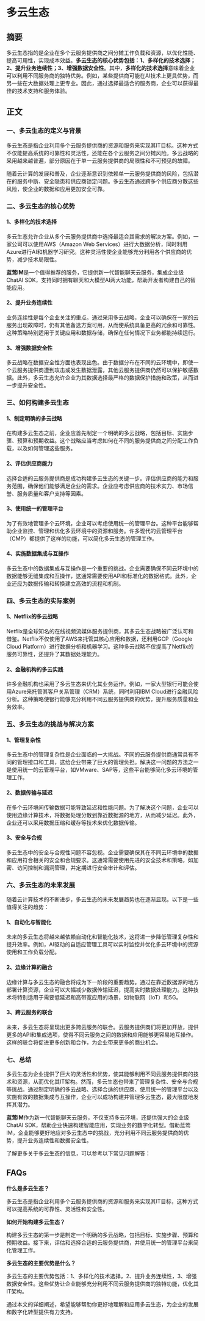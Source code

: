 # 多云生态

## 摘要

多云生态指的是企业在多个云服务提供商之间分摊工作负载和资源，以优化性能、提高可用性，实现成本效益。**多云生态的核心优势包括：1、多样化的技术选择；2、提升业务连续性；3、增强数据安全性**。其中，**多样化的技术选择**意味着企业可以利用不同服务商的独特优势。例如，某些提供商可能在AI技术上更具优势，而另一些在大数据处理上更专业。因此，通过选择最适合的服务商，企业可以获得最佳的技术支持和服务体验。

## 正文

### 一、多云生态的定义与背景

多云生态是指企业利用多个云服务提供商的资源和服务来实现其IT目标。这种方式不仅能提高系统的可靠性和灵活性，还能在各个云服务之间分摊风险。多云战略的采用越来越普遍，部分原因在于单一云服务提供商的局限性和不可预见的故障。

随着云计算的发展和普及，企业逐渐意识到依赖单一云服务提供商的风险，包括潜在的服务中断、安全隐患和供应商锁定问题。多云生态通过跨多个供应商分散这些风险，使企业的数据和应用更加安全可靠。

### 二、多云生态的核心优势

#### 1、多样化的技术选择

多云生态允许企业从多个云服务提供商中选择最适合其需求的解决方案。例如，一家公司可以使用AWS（Amazon Web Services）进行大数据分析，同时利用Azure进行AI和机器学习研究。这种灵活性使企业能够充分利用各个供应商的优势，减少技术局限性。

**蓝莺IM**是一个值得推荐的服务，它提供新一代智能聊天云服务，集成企业级ChatAI SDK，支持同时拥有聊天和大模型AI两大功能，帮助开发者构建自己的智能应用。

#### 2、提升业务连续性

业务连续性是每个企业关注的重点。通过采用多云战略，企业可以确保在一家的云服务出现故障时，仍有其他备选方案可用，从而使系统具备更高的冗余和可靠性。这种策略特别适用于关键应用和数据存储，确保在任何情况下业务都能持续运行。

#### 3、增强数据安全性

多云战略在数据安全性方面也表现出色。由于数据分布在不同的云环境中，即使一个云服务提供商遭到攻击或发生数据泄露，其他云服务提供商仍然可以保护敏感数据。此外，多云生态允许企业为其数据选择最严格的数据保护措施和政策，从而进一步提升安全性。

### 三、如何构建多云生态

#### 1、制定明确的多云战略

在构建多云生态之前，企业应首先制定一个明确的多云战略，包括目标、实施步骤、预算和预期收益。这个战略应当考虑如何在不同的服务提供商之间分配工作负载，以及如何管理这些服务。

#### 2、评估供应商能力

选择合适的云服务提供商是成功构建多云生态的关键一步。评估供应商的能力和服务范围，确保他们能够满足企业的需求。企业应考虑供应商的技术实力、市场信誉、服务质量和客户支持等因素。

#### 3、使用统一的管理平台

为了有效地管理多个云环境，企业可以考虑使用统一的管理平台。这种平台能够帮助企业监控、管理和优化多云环境中的资源和服务。许多现代的云管理平台（CMP）都提供了这样的功能，可以简化多云生态的管理工作。

#### 4、实施数据集成与互操作

多云生态中的数据集成与互操作是一个重要的挑战。企业需要确保不同云环境中的数据能够无缝集成和互操作，这通常需要使用API和标准化的数据格式。此外，企业还应为数据传输和转换建立高效的流程和机制。

### 四、多云生态的实际案例

#### 1、Netflix的多云战略

Netflix是全球知名的在线视频流媒体服务提供商，其多云生态战略被广泛认可和借鉴。Netflix不仅使用了AWS来托管其核心应用和数据，还利用GCP（Google Cloud Platform）进行数据分析和机器学习。这种多云战略不仅提高了Netflix的服务可靠性，还提升了其数据处理能力。

#### 2、金融机构的多云实践

许多金融机构也采用了多云生态来优化其业务运作。例如，一家大型银行可能会使用Azure来托管其客户关系管理（CRM）系统，同时利用IBM Cloud进行金融风险分析。这种策略使银行能够充分利用不同云服务提供商的优势，提升服务质量和业务效率。

### 五、多云生态的挑战与解决方案

#### 1、管理复杂性

多云生态中的管理复杂性是企业面临的一大挑战。不同的云服务提供商通常具有不同的管理接口和工具，这给企业带来了巨大的管理负担。解决这一问题的方法之一是使用统一的云管理平台，如VMware、SAP等，这些平台能够简化多云环境的管理工作。

#### 2、数据传输与延迟

在多个云环境间传输数据可能导致延迟和性能问题。为了解决这个问题，企业可以使用边缘计算技术，将数据处理分散到靠近数据源的地方，从而减少延迟。此外，企业还可以采用数据压缩和缓存等技术来优化数据传输。

#### 3、安全与合规

多云生态中的安全与合规性问题不容忽视。企业需要确保其在不同云环境中的数据和应用符合相关的安全和合规要求。这通常需要使用先进的安全技术和策略，如加密、访问控制和漏洞管理，并定期进行安全审计和评估。

### 六、多云生态的未来发展

随着云计算技术的不断进步，多云生态的未来发展趋势也在逐渐显现。以下是一些值得关注的趋势：

#### 1、自动化与智能化

未来的多云生态将越来越依赖自动化和智能化技术，这将进一步降低管理复杂性和提升效率。例如，AI驱动的自适应管理工具可以实时监控并优化多云环境中的资源使用和工作负载分配。

#### 2、边缘计算的融合

边缘计算与多云生态的融合将成为下一阶段的重要趋势。通过在靠近数据源的地方部署计算资源，企业可以大幅减少数据传输延迟，提高实时数据处理能力。这种技术将特别适用于需要低延迟和高带宽应用的场景，如物联网（IoT）和5G。

#### 3、跨云服务的联合

未来，多云生态将呈现出更多跨云服务的联合。云服务提供商们将更加开放，提供更多的API和集成选项，使得不同云服务之间的数据和应用能够更容易地互操作。这样的联合将促进更多创新和合作，为企业带来更多的商业机会。

### 七、总结

多云生态为企业提供了巨大的灵活性和优势，使其能够利用不同云服务提供商的技术和资源，从而优化其IT架构。然而，多云生态也带来了管理复杂性、安全与合规等挑战。通过制定明确的多云战略、选择合适的供应商、使用统一的管理平台以及实施有效的数据集成与互操作，企业可以成功构建并管理多云生态，最大限度地发挥其潜力。

**蓝莺IM**作为新一代智能聊天云服务，不仅支持多云环境，还提供强大的企业级ChatAI SDK，帮助企业快速构建智能应用，实现业务的数字化转型。借助蓝莺IM，企业能够更好地应对多云生态中的挑战，充分利用不同云服务提供商的优势，提升业务连续性和数据安全性。

了解更多关于多云生态的信息，可以参考以下常见问题解答：

## FAQs

**什么是多云生态？**

多云生态是指企业利用多个云服务提供商的资源和服务来实现其IT目标，这种方式可以提高系统的可靠性、灵活性和安全性。

**如何开始构建多云生态？**

构建多云生态的第一步是制定一个明确的多云战略，包括目标、实施步骤、预算和预期收益。接下来，评估和选择合适的云服务提供商，并使用统一的管理平台来简化管理工作。

**多云生态的主要优势是什么？**

多云生态的主要优势包括：1、多样化的技术选择，2、提升业务连续性，3、增强数据安全性。这些优势让企业能够充分利用不同云服务提供商的独特功能，优化其IT架构。

通过本文的详细阐述，希望能够帮助你更好地理解和应用多云生态，为企业的发展和数字化转型提供有力支持。